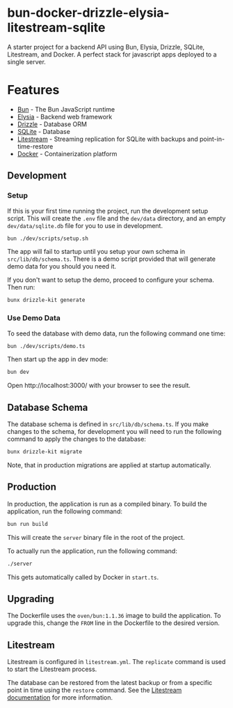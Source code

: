 # bun-docker-drizzle-elysia-litestream-sqlite

A starter project for a backend API using Bun, Elysia, Drizzle, SQLite, Litestream, and Docker. A perfect stack for javascript apps deployed to a single server.

# Features

- [Bun](https://bun.sh/) - The Bun JavaScript runtime
- [Elysia](https://elysiajs.com/) - Backend web framework
- [Drizzle](https://orm.drizzle.team/) - Database ORM
- [SQLite](https://www.sqlite.org/) - Database
- [Litestream](https://litestream.io/) - Streaming replication for SQLite with backups and point-in-time-restore
- [Docker](https://www.docker.com/) - Containerization platform

## Development

### Setup

If this is your first time running the project, run the development setup script. This will create the `.env` file and the `dev/data` directory, and an empty `dev/data/sqlite.db` file for you to use in development.

```bash
bun ./dev/scripts/setup.sh
```

The app will fail to startup until you setup your own schema in `src/lib/db/schema.ts`. There is a demo script provided that will generate demo data for you should you need it.

If you don't want to setup the demo, proceed to configure your schema. Then run:

```bash
bunx drizzle-kit generate
```

### Use Demo Data

To seed the database with demo data, run the following command one time:

```bash
bun ./dev/scripts/demo.ts
```

Then start up the app in dev mode:

```bash
bun dev
```

Open http://localhost:3000/ with your browser to see the result.

## Database Schema

The database schema is defined in `src/lib/db/schema.ts`. If you make changes to the schema, for development you will need to run the following command to apply the changes to the database:

```bash
bunx drizzle-kit migrate
```

Note, that in production migrations are applied at startup automatically.

## Production

In production, the application is run as a compiled binary. To build the application, run the following command:

```bash
bun run build
```

This will create the `server` binary file in the root of the project.

To actually run the application, run the following command:

```bash
./server
```

This gets automatically called by Docker in `start.ts`.

## Upgrading

The Dockerfile uses the `oven/bun:1.1.36` image to build the application. To upgrade this, change the `FROM` line in the Dockerfile to the desired version.

## Litestream

Litestream is configured in `litestream.yml`. The `replicate` command is used to start the Litestream process.

The database can be restored from the latest backup or from a specific point in time using the `restore` command. See the [Litestream documentation](https://litestream.io/reference/restore/) for more information.
